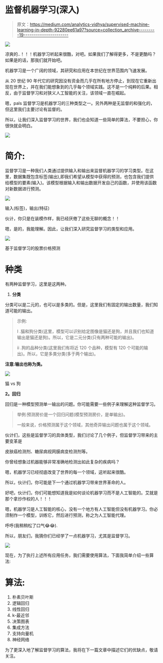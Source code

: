 # 监督机器学习(深入)

> 原文：<https://medium.com/analytics-vidhya/supervised-machine-learning-in-depth-92280ee61a97?source=collection_archive---------19----------------------->

![](img/19cab87ed6b68ad9528b36e6840d9d67.png)

凉爽的..！！！机器学习听起来很酷，对吧。如果我们了解得更多，不是更酷吗？如果是的话，那我们就开始吧。

机器学习是一个广阔的领域，其研究和应用在本世纪在世界范围内飞速发展。

从 20 世纪 90 年代它的研究因没有资金而几乎在所有地方停止，到现在它重新出现在世界上，并在我们能想象到的几乎每个领域实践。这不是一个纯粹的后果。相反，由于监督学习和对狭义人工智能的关注，该领域一直在崛起。

嗯，pals 监督学习是机器学习的三种类型之一。另外两种是无监督的和强化的，但这里我们主要讨论有监督的。

所以，让我们深入监督学习的世界，我们也会知道一些简单的算法，不要担心，你很快就会明白。

![](img/1138c57a33afecb39c2ca4a96937c557.png)

# **简介:**

监督学习是一种我们人类通过提供输入和输出来监督机器学习的学习类型。在这里，数据集既包含标签(输出),即我们希望从模型中获得的预测，也包含我们提供给模型的要素(输入)。该模型根据输入和输出数据开发自己的函数，并使用该函数对新数据进行预测。

![](img/d9d3dba6c430f9b72f9b90c3fa3d2d01.png)

输入(标签)，输出(特征)

伙计，你只是在装模作样，我已经厌倦了这些无聊的概念！！

嗯，是的，我能理解。因此，让我们深入研究监督学习的类型和应用。

![](img/a90b35a03b42aedabb8244806c66b076.png)

基于监督学习的股票价格预测

# **种类**

有两种监督学习，这里是这两种。

1.  **分类**

分类可以是二元的，也可以是多类的。但是，这里我们有固定的输出数量，我们知道可能的输出。

> 示例:
> 
> I .猫和狗分类(这里，模型可以识别给定图像是猫还是狗，并且我们也知道输出是猫还是狗)。所以，它是二元分类(只有两种可能的输出)。
> 
> ii .狗的品种分类(这里我们有将近 120 个品种，模型有 120 个可能的输出)。所以，它是多类分类(多于两个输出)。

**注意:输出也称为类。**

![](img/383d186a37e6a210244a08b72182a1ee.png)

猫 vs 狗

**2。回归**

回归是一种模型预测单一输出的问题。你可能需要一些例子来理解这种监督学习。

> 举例:预测房价是一个回归问题(模型预测房价，是单输出)。
> 
> 一般来说，价格预测属于这个领域，其他奇异输出问题也属于这个领域。

伙计们，这些是监督学习的具体类型，我们讨论了几个例子，但监督学习带来的主要变革是

皮肤癌检测剂、糖尿病视网膜病变检测剂等。

你曾经想象过机器能够非常准确地检测出如此复杂的疾病吗？

嗯，机器学习已经彻底改变了世界的每一个领域，这听起来很酷。

所以，伙计们，你可能是下一个通过机器学习带来世界革命的人。

好吧，伙计们，你们可能想知道我是如何谈论机器学习而不是人工智能的。艾就是那个拿炒作权的人！！！

嗯，机器学习是人工智能的核心，没有一个地方有人工智能但没有机器学习。你必须制作一个模型，训练它，然后进行预测，称之为人工智能代理。

呼呼(我稍稍松了口气😂😂).

所以，朋友们，我猜你们已经学了一点机器学习，尤其是监督学习。

![](img/1d7843331719aae43b8e30785af8786c.png)

现在，为了执行上述所有应用任务，我们需要使用算法，下面我简单介绍一些算法:

# **算法:**

1.  朴素贝叶斯
2.  逻辑回归
3.  线性回归
4.  k-最近邻
5.  决策图表
6.  集成方法
7.  支持向量机
8.  神经网络

为了更深入地了解监督学习的算法，我将在下一篇文章中描述它们的优缺点，敬请关注。
